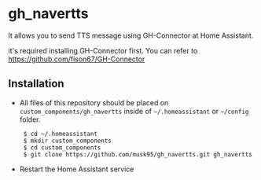 # gh_navertts
It allows you to send TTS message using GH-Connector at Home Assistant.

it's required installing GH-Connector first.
You can refer to https://github.com/fison67/GH-Connector

## Installation

* All files of this repository should be placed on `custom_components/gh_navertts` inside of `~/.homeassistant` or `~/config` folder. 

       $ cd ~/.homeassistant
       $ mkdir custom_components
       $ cd custom_components
       $ git clone https://github.com/musk95/gh_navertts.git gh_navertts
       
* Restart the Home Assistant service
